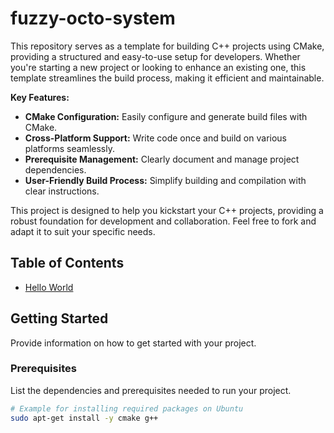 # fuzzy-octo-system

This repository serves as a template for building C++ projects using CMake, providing a structured and easy-to-use setup for developers. Whether you're starting a new project or looking to enhance an existing one, this template streamlines the build process, making it efficient and maintainable.

**Key Features:**

- **CMake Configuration:** Easily configure and generate build files with CMake.
- **Cross-Platform Support:** Write code once and build on various platforms seamlessly.
- **Prerequisite Management:** Clearly document and manage project dependencies.
- **User-Friendly Build Process:** Simplify building and compilation with clear instructions.

This project is designed to help you kickstart your C++ projects, providing a robust foundation for development and collaboration. Feel free to fork and adapt it to suit your specific needs.

## Table of Contents

- [Hello World](https://github.com/georgegoldman/fuzzy-octo-system/tree/helloworld)

## Getting Started

Provide information on how to get started with your project.

### Prerequisites

List the dependencies and prerequisites needed to run your project.

```bash
# Example for installing required packages on Ubuntu
sudo apt-get install -y cmake g++ 

```